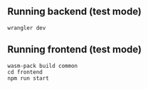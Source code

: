 ## Running backend (test mode)

```shell
wrangler dev
```

## Running frontend (test mode)

```shell
wasm-pack build common
cd frontend
npm run start
```